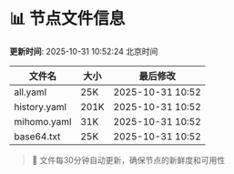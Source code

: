 # 📊 节点文件信息

**更新时间**: 2025-10-31 10:52:24 北京时间

| 文件名 | 大小 | 最后修改 |
|--------|------|----------|
| all.yaml | 25K | 2025-10-31 10:52 |
| history.yaml | 201K | 2025-10-31 10:52 |
| mihomo.yaml | 31K | 2025-10-31 10:52 |
| base64.txt | 25K | 2025-10-31 10:52 |

> 🔄 文件每30分钟自动更新，确保节点的新鲜度和可用性

